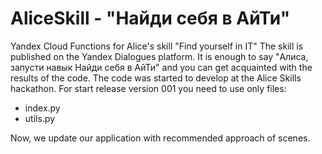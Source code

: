 # AliceSkill - "Найди себя в АйТи"
Yandex Cloud Functions for Alice's skill "Find yourself in IT"
The skill is published on the Yandex Dialogues platform.
It is enough to say "Алиса, запусти навык Найди себя в АйТи" and 
you can get acquainted with the results of the code.
The code was started to develop at the Alice Skills hackathon. 
For start release version 001 you need to use only files:
- index.py
- utils.py

Now, we update our application with recommended approach of scenes.   